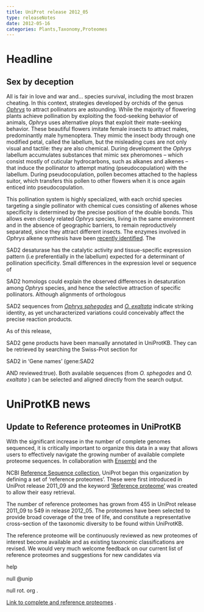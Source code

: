 ```yaml
---
title: UniProt release 2012_05
type: releaseNotes
date: 2012-05-16
categories: Plants,Taxonomy,Proteomes
---
```


# Headline

## Sex by deception

All is fair in love and war and… species survival, including the most brazen cheating. In this context, strategies developed by orchids of the genus [_Ophrys_](https://www.uniprot.org/taxonomy/59329) to attract pollinators are astounding. While the majority of flowering plants achieve pollination by exploiting the food-seeking behavior of animals, _Ophrys_ uses alternative ploys that exploit their mate-seeking behavior. These beautiful flowers imitate female insects to attract males, predominantly male hymenoptera. They mimic the insect body through one modified petal, called the labellum, but the misleading cues are not only visual and tactile: they are also chemical. During development the _Ophrys_ labellum accumulates substances that mimic sex pheromones – which consist mostly of cuticular hydrocarbons, such as alkanes and alkenes – that induce the pollinator to attempt mating (pseudocopulation) with the labellum. During pseudocopulation, pollen becomes attached to the hapless suitor, which transfers this pollen to other flowers when it is once again enticed into pseudocopulation.

This pollination system is highly specialized, with each orchid species targeting a single pollinator with chemical cues consisting of alkenes whose specificity is determined by the precise position of the double bonds. This allows even closely related _Ophrys_ species, living in the same environment and in the absence of geographic barriers, to remain reproductively separated, since they attract different insects. The enzymes involved in _Ophrys_ alkene synthesis have been [recently identified](http://www.ncbi.nlm.nih.gov/pubmed/21436056). The

SAD2 desaturase has the catalytic activity and tissue-specific expression pattern (i.e preferentially in the labellum) expected for a determinant of pollination specificity. Small differences in the expression level or sequence of

SAD2 homologs could explain the observed differences in desaturation among _Ophrys_ species, and hence the selective attraction of specific pollinators. Although alignments of orthologous

SAD2 sequences from [_Ophrys sphegodes_](https://www.uniprot.org/taxonomy/145953) and [_O. exaltata_](https://www.uniprot.org/taxonomy/884019) indicate striking identity, as yet uncharacterized variations could conceivably affect the precise reaction products.

As of this release,

SAD2 gene products have been manually annotated in UniProtKB. They can be retrieved by searching the Swiss-Prot section for

SAD2 in ‘Gene names’ (gene:SAD2

AND reviewed:true). Both available sequences (from _O. sphegodes_ and _O. exaltata_ ) can be selected and aligned directly from the search output.

# UniProtKB news

## Update to Reference proteomes in UniProtKB

With the significant increase in the number of complete genomes sequenced, it is critically important to organize this data in a way that allows users to effectively navigate the growing number of available complete proteome sequences. In collaboration with [Ensembl](http://www.ensembl.org/index.html) and the

NCBI [Reference Sequence collection](http://www.ncbi.nlm.nih.gov/RefSeq/), UniProt began this organization by defining a set of ‘reference proteomes’. These were first introduced in UniProt release 2011_09 and the keyword [‘Reference proteome’](https://www.uniprot.org/keywords/KW-1185) was created to allow their easy retrieval.

The number of reference proteomes has grown from 455 in UniProt release 2011_09 to 549 in release 2012_05. The proteomes have been selected to provide broad coverage of the tree of life, and constitute a representative cross-section of the taxonomic diversity to be found within UniProtKB.

The reference proteome will be continuously reviewed as new proteomes of interest become available and as existing taxonomic classifications are revised. We would very much welcome feedback on our current list of reference proteomes and suggestions for new candidates via

help

null @unip

null rot. org .

[Link to complete and reference proteomes](https://www.uniprot.org/taxonomy/complete-proteomes) .

